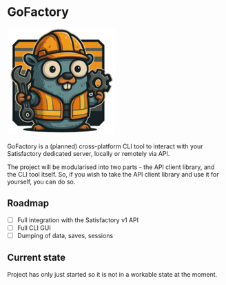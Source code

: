 # GoFactory

<img src="./logo.png" width=250 height =250>

GoFactory is a (planned) cross-platform CLI tool to interact with your Satisfactory dedicated server, locally or remotely via API.

The project will be modularised into two parts - the API client library, and the CLI tool itself. So, if you wish to take 
the API client library and use it for yourself, you can do so.

## Roadmap

- [ ] Full integration with the Satisfactory v1 API
- [ ] Full CLI GUI
- [ ] Dumping of data, saves, sessions

## Current state

Project has only just started so it is not in a workable state at the moment.